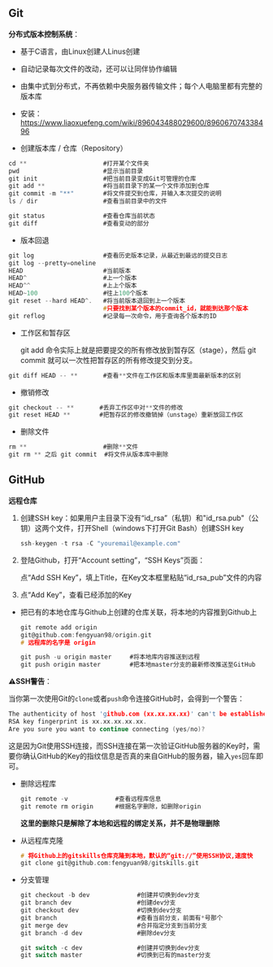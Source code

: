 

## Git

**分布式版本控制系统**：

- 基于C语言，由Linux创建人Linus创建
- 自动记录每次文件的改动，还可以让同伴协作编辑
- 由集中式到分布式，不再依赖中央服务器传输文件；每个人电脑里都有完整的版本库

- 安装：https://www.liaoxuefeng.com/wiki/896043488029600/896067074338496
- 创建版本库 / 仓库（Repository）

```c
cd **                     #打开某个文件夹
pwd                       #显示当前目录
git init                  #把当前目录变成Git可管理的仓库
git add **                #将当前目录下的某一个文件添加到仓库
git commit -m "**"        #将文件提交到仓库，并输入本次提交的说明
ls / dir                  #查看当前目录中的文件
```

 ```c
 git status                #查看仓库当前状态
 git diff                  #查看变动的部分
 ```

- 版本回退

```c
git log                   #查看历史版本记录，从最近到最远的提交日志
git log --pretty=oneline
HEAD                      #当前版本
HEAD^                     #上一个版本
HEAD^^                    #上上个版本
HEAD~100                  #往上100个版本
git reset --hard HEAD^.   #将当前版本退回到上一个版本
                          #只要找到某个版本的commit_id，就能到达那个版本
git reflog                #记录每一次命令，用于查询各个版本的ID
```

- 工作区和暂存区

  git add 命令实际上就是把要提交的所有修改放到暂存区（stage），然后 git commit 就可以一次性把暂存区的所有修改提交到分支。

```c
git diff HEAD -- **       #查看**文件在工作区和版本库里面最新版本的区别
```

- 撤销修改

```c
git checkout -- **       #丢弃工作区中对**文件的修改
git reset HEAD **        #把暂存区的修改撤销掉（unstage）重新放回工作区
```

- 删除文件

```c
rm **                     #删除**文件
git rm ** 之后 git commit  #将文件从版本库中删除
```

## GitHub

**远程仓库**

1. 创建SSH key：如果用户主目录下没有“id_rsa”（私钥）和"id_rsa.pub"（公钥）这两个文件，打开Shell（windows下打开Git Bash）创建SSH key

   ```c
   ssh-keygen -t rsa -C "youremail@example.com"
   ```

2. 登陆Github，打开“Account setting”，“SSH Keys”页面：

   点“Add SSH Key”，填上Title，在Key文本框里粘贴“id_rsa_pub”文件的内容

3. 点“Add Key”，查看已经添加的Key

- 把已有的本地仓库与Github上创建的仓库关联，将本地的内容推到Github上

  ```c
  git remote add origin 
  git@github.com:fengyuan98/origin.git
  # 远程库的名字是 origin
  ```

  ```c
  git push -u origin master     #将本地库内容推送到远程
  git push origin master        #把本地master分支的最新修改推送至GitHub
  ```

**⚠️SSH警告**：

当你第一次使用Git的`clone`或者`push`命令连接GitHub时，会得到一个警告：

```c
The authenticity of host 'github.com (xx.xx.xx.xx)' can't be established.
RSA key fingerprint is xx.xx.xx.xx.xx.
Are you sure you want to continue connecting (yes/no)?
```

这是因为Git使用SSH连接，而SSH连接在第一次验证GitHub服务器的Key时，需要你确认GitHub的Key的指纹信息是否真的来自GitHub的服务器，输入`yes`回车即可。

- 删除远程库

  ```c
  git remote -v             #查看远程库信息
  git remote rm origin      #根据名字删除，如删除origin
  ```

  **这里的删除只是解除了本地和远程的绑定关系，并不是物理删除**

- 从远程库克隆

  ```c
  # 将Github上的gitskills仓库克隆到本地，默认的“git://”使用SSH协议,速度快
  git clone git@github.com:fengyuan98/gitskills.git
  ```

- 分支管理

  ```c
  git checkout -b dev             #创建并切换到dev分支
  git branch dev                  #创建dev分支
  git checkout dev                #切换到dev分支
  git branch                      #查看当前分支，前面有*号那个
  git merge dev                   #合并指定分支到当前分支
  git branch -d dev               #删除dev分支
  
  git switch -c dev               #创建并切换到dev分支
  git switch master               #切换到已有的master分支
  ```

  



































